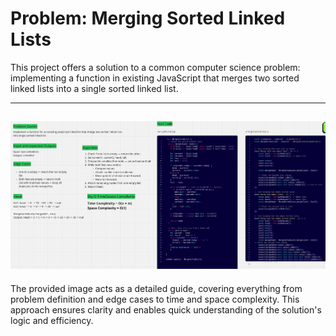 # Problem: Merging Sorted Linked Lists

This project offers a solution to a common computer science problem: implementing a function in existing JavaScript that merges two sorted linked lists into a single sorted linked list.

---
![alt text](image.png)
---

The provided image acts as a detailed guide, covering everything from problem definition and edge cases to time and space complexity. This approach ensures clarity and enables quick understanding of the solution's logic and efficiency.